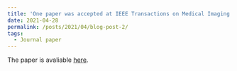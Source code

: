 ```yaml
---
title: 'One paper was accepted at IEEE Transactions on Medical Imaging (IF=11.037)'
date: 2021-04-28
permalink: /posts/2021/04/blog-post-2/
tags:
  - Journal paper
---
```


The paper is avaliable [here](https://ieeexplore.ieee.org/document/9417093).
